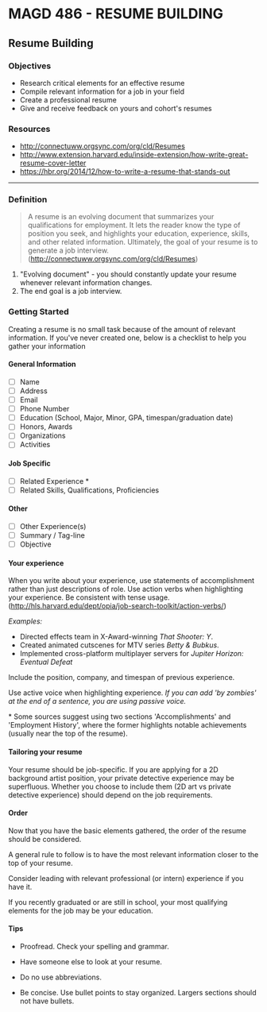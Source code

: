 # MAGD 486 - RESUME BUILDING
## Resume Building

### Objectives
+ Research critical elements for an effective resume
+ Compile relevant information for a job in your field
+ Create a professional resume
+ Give and receive feedback on yours and cohort's resumes

### Resources
+ http://connectuww.orgsync.com/org/cld/Resumes
+ http://www.extension.harvard.edu/inside-extension/how-write-great-resume-cover-letter
+ https://hbr.org/2014/12/how-to-write-a-resume-that-stands-out

***
### Definition
> A resume is an evolving document that summarizes your qualifications for employment. It lets the reader know the type of position you seek, and highlights your education, experience, skills, and other related information. Ultimately, the goal of your resume is to generate a job interview.
(http://connectuww.orgsync.com/org/cld/Resumes)

1. "Evolving document" - you should constantly update your resume whenever relevant information changes.
2. The end goal is a job interview.

### Getting Started
Creating a resume is no small task because of the amount of relevant information. If you've never created one, below is a checklist to help you gather your information

#### General Information
- [ ] Name
- [ ] Address
- [ ] Email
- [ ] Phone Number
- [ ] Education (School, Major, Minor, GPA, timespan/graduation date)
- [ ] Honors, Awards
- [ ] Organizations
- [ ] Activities

#### Job Specific
- [ ] Related Experience *
- [ ] Related Skills, Qualifications, Proficiencies

#### Other
- [ ] Other Experience(s)
- [ ] Summary / Tag-line
- [ ] Objective

#### Your experience
When you write about your experience, use statements of accomplishment rather than just descriptions of role. Use action verbs when highlighting your experience. Be consistent with tense usage.  (http://hls.harvard.edu/dept/opia/job-search-toolkit/action-verbs/)

*Examples:*
- Directed effects team in X-Award-winning *That Shooter: Y*.
- Created animated cutscenes for MTV series *Betty & Bubkus*.
- Implemented cross-platform multiplayer servers for *Jupiter Horizon: Eventual Defeat*

Include the position, company, and timespan of previous experience.

Use active voice when highlighting experience.
*If you can add 'by zombies' at the end of a sentence, you are using passive voice.*

\* Some sources suggest using two sections 'Accomplishments' and 'Employment History', where the former highlights notable achievements (usually near the top of the resume).

#### Tailoring your resume
Your resume should be job-specific. If you are applying for a 2D background artist position, your private detective experience may be superfluous. Whether you choose to include them (2D art vs private detective experience) should depend on the job requirements.

#### Order
Now that you have the basic elements gathered, the order of the resume should be considered.

A general rule to follow is to have the most relevant information closer to the top of your resume.

Consider leading with relevant professional (or intern) experience if you have it.

If you recently graduated or are still in school, your most qualifying elements for the job may be your education.

#### Tips

- Proofread. Check your spelling and grammar.

- Have someone else to look at your resume.

- Do no use abbreviations.

- Be concise. Use bullet points to stay organized. Largers sections should not have bullets.
